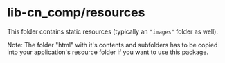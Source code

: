 # lib-cn_comp/resources

This folder contains static resources (typically an `"images"` folder as well).

Note:
The folder "html" with it's contents and subfolders has to be copied into your
application's resource folder if you want to use this package.
